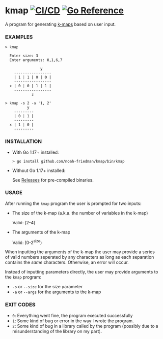 # kmap [![CI/CD](https://github.com/noah-friedman/kmap/actions/workflows/CICD.yml/badge.svg)](https://github.com/noah-friedman/kmap/actions/workflows/CICD.yml) [![Go Reference](https://pkg.go.dev/badge/github.com/noah-friedman/kmap.svg)](https://pkg.go.dev/github.com/noah-friedman/kmap)

A program for generating [k-maps](https://en.wikipedia.org/wiki/Karnaugh_map) based on user input.

### EXAMPLES
```shell
> kmap
  
  Enter size: 3
  Enter arguments: 0,1,6,7
  
                y
    -----------------
    | 1 | 1 | 0 | 0 |
    -----------------
  x | 0 | 0 | 1 | 1 |
    -----------------
            z
```
```shell
> kmap -s 2 -a '1, 2'
          y
    ---------
    | 0 | 1 |
    ---------
  x | 1 | 0 |
    ---------
```

### INSTALLATION
- With Go 1.17+ installed:
  ```shell
  > go install github.com/noah-friedman/kmap/bin/kmap
  ```

- Without Go 1.17+ installed:
  
  See [Releases](https://github.com/noah-friedman/kmap/releases) for pre-compiled binaries.

### USAGE
After running the `kmap` program the user is prompted for two inputs:
- The size of the k-map (a.k.a. the number of variables in the k-map)
  
  Valid: [2-4]
- The arguments of the k-map

  Valid: [0-2<sup>size</sup>)

When inputting the arguments of the k-map the user may provide a series of valid numbers seperated by any characters as long as each separation contains the *same* characters. Otherwise, an error will occur.

Instead of inputting parameters directly, the user may provide arguments to the `kmap` program:
- `-s` or `--size` for the size parameter
- `-a` or `--args` for the arguments to the k-map

### EXIT CODES
- `0`: Everything went fine, the program executed successfully
- `1`: Some kind of bug or error in the way I wrote the program.
- `2`: Some kind of bug in a library called by the program (possibly due to a misunderstanding of the library on my part).